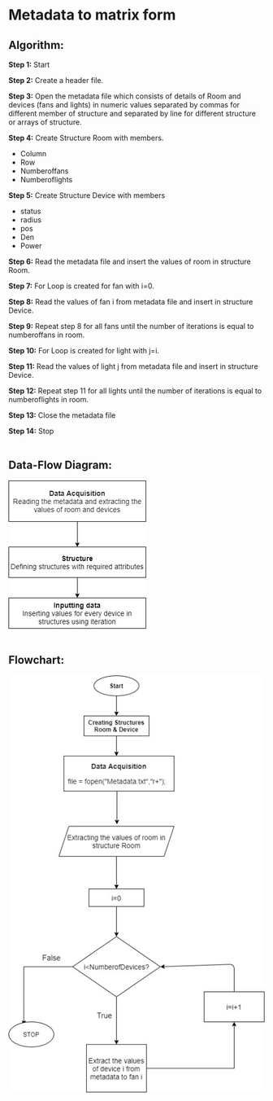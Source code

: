 # Metadata to matrix form
## Algorithm:
<b>Step 1:</b> Start<br>

<b>Step 2:</b> Create a header file.<br>

<b>Step 3:</b> Open the metadata file which consists of details of Room and devices (fans and lights) in numeric values separated by commas for different member of structure and separated by line for different 	structure or arrays of structure.<br> 

<b>Step 4:</b> Create Structure Room with members.<br>

* Column<br>
* Row<br> 
* Numberoffans<br>
* Numberoflights<br>

<b>Step 5:</b>  Create Structure Device with members 

* status <br> 
* radius <br>
* pos <br>
* Den<br> 
* Power<br>

<b>Step 6:</b> Read the metadata file and insert the values of room in structure Room. 

<b>Step 7:</b>  For Loop is created for fan with i=0. 

<b>Step 8:</b>  Read the values of fan i from metadata file and insert in structure Device.   

<b>Step 9:</b>  Repeat step 8 for all fans until the number of iterations is equal to numberoffans in room. 

<b>Step 10:</b>  For Loop is created for light with j=i. 

<b>Step 11:</b>  Read the values of light j from metadata file and insert in structure Device.   

<b>Step 12:</b>  Repeat step 11 for all lights until the number of iterations is equal to numberoflights in room. 

<b>Step 13:</b>  Close the metadata file

<b>Step 14:</b>  Stop <br><br>

## Data-Flow Diagram:  <br>
![alt text](Dataflowdiag.jpg) <br><br>

## Flowchart: <br>
![alt text](Flowchart.jpg)
